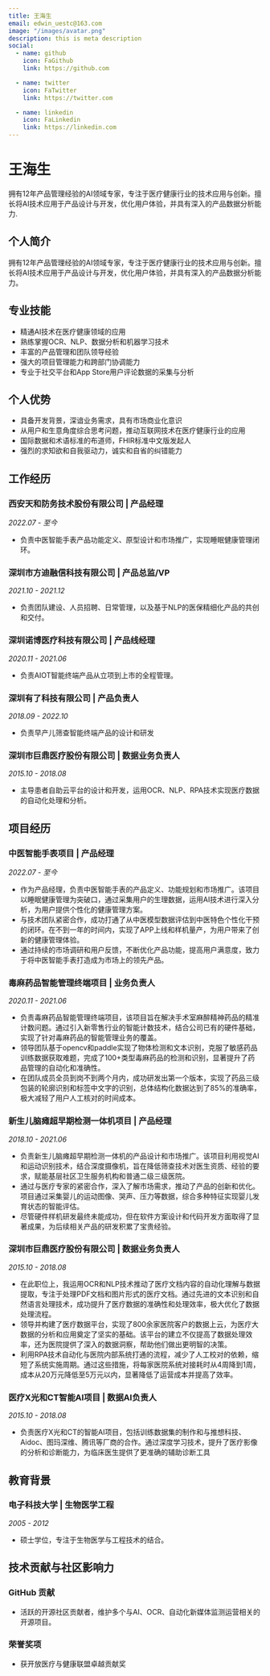 ```yaml
---
title: 王海生
email: edwin_uestc@163.com
image: "/images/avatar.png"
description: this is meta description
social:
  - name: github
    icon: FaGithub
    link: https://github.com

  - name: twitter
    icon: FaTwitter
    link: https://twitter.com

  - name: linkedin
    icon: FaLinkedin
    link: https://linkedin.com
---
```


# 王海生

拥有12年产品管理经验的AI领域专家，专注于医疗健康行业的技术应用与创新。擅长将AI技术应用于产品设计与开发，优化用户体验，并具有深入的产品数据分析能力.


## 个人简介
拥有12年产品管理经验的AI领域专家，专注于医疗健康行业的技术应用与创新。擅长将AI技术应用于产品设计与开发，优化用户体验，并具有深入的产品数据分析能力。

## 专业技能
- 精通AI技术在医疗健康领域的应用
- 熟练掌握OCR、NLP、数据分析和机器学习技术
- 丰富的产品管理和团队领导经验
- 强大的项目管理能力和跨部门协调能力
- 专业于社交平台和App Store用户评论数据的采集与分析

## 个人优势
- 具备开发背景，深谙业务需求，具有市场商业化意识
- 从用户和生意角度综合思考问题，推动互联网技术在医疗健康行业的应用
- 国际数据和术语标准的布道师，FHIR标准中文版发起人
- 强烈的求知欲和自我驱动力，诚实和自省的纠错能力
## 工作经历

### 西安天和防务技术股份有限公司 | 产品经理
_2022.07 - 至今_
- 负责中医智能手表产品功能定义、原型设计和市场推广，实现睡眠健康管理闭环。

### 深圳市方迪融信科技有限公司 | 产品总监/VP
_2021.10 - 2021.12_
- 负责团队建设、人员招聘、日常管理，以及基于NLP的医保精细化产品的共创和交付。

### 深圳诺博医疗科技有限公司 | 产品线经理
_2020.11 - 2021.06_
- 负责AIOT智能终端产品从立项到上市的全程管理。

### 深圳有了科技有限公司 | 产品负责人
_2018.09 - 2022.10_
- 负责早产儿筛查智能终端产品的设计和研发
### 深圳市巨鼎医疗股份有限公司 | 数据业务负责人
_2015.10 - 2018.08_
- 主导患者自助云平台的设计和开发，运用OCR、NLP、RPA技术实现医疗数据的自动化处理和分析。


## 项目经历

### 中医智能手表项目 | 产品经理
_2022.07 - 至今_
- 作为产品经理，负责中医智能手表的产品定义、功能规划和市场推广。该项目以睡眠健康管理为突破口，通过采集用户的生理数据，运用AI技术进行深入分析，为用户提供个性化的健康管理方案。
- 与技术团队紧密合作，成功打通了从中医模型数据评估到中医特色个性化干预的闭环。在不到一年的时间内，实现了APP上线和样机量产，为用户带来了创新的健康管理体验。
- 通过持续的市场调研和用户反馈，不断优化产品功能，提高用户满意度，致力于将中医智能手表打造成为市场上的领先产品。

### 毒麻药品智能管理终端项目 | 业务负责人
_2020.11 - 2021.06_
- 负责毒麻药品智能管理终端项目，该项目旨在解决手术室麻醉精神药品的精准计数问题。通过引入新零售行业的智能计数技术，结合公司已有的硬件基础，实现了针对毒麻药品的智能管理业务的覆盖。
- 领导团队基于opencv和paddle实现了物体检测和文本识别，克服了敏感药品训练数据获取难题，完成了100+类型毒麻药品的检测和识别，显著提升了药品管理的自动化和准确性。
- 在团队成员全员到岗不到两个月内，成功研发出第一个版本，实现了药品三级包装的轮廓识别和标签中文字的识别，总体结构化数据达到了85%的准确率，极大减轻了用户人工核对的时间成本。

### 新生儿脑瘫超早期检测一体机项目 | 产品经理
_2018.10 - 2021.06_
- 负责新生儿脑瘫超早期检测一体机的产品设计和市场推广。该项目利用视觉AI和运动识别技术，结合深度摄像机，旨在降低筛查技术对医生资质、经验的要求，赋能基层社区卫生服务机构和普通二级三级医院。
- 通过与医疗专家的紧密合作，深入了解市场需求，推动了产品的创新和优化。项目通过采集婴儿的运动图像、哭声、压力等数据，综合多种特征实现婴儿发育状态的智能评估。
- 尽管硬件样机研发最终未能成功，但在软件方案设计和代码开发方面取得了显著成果，为后续相关产品的研发积累了宝贵经验。
### 深圳市巨鼎医疗股份有限公司 | 数据业务负责人
_2015.10 - 2018.08_
- 在此职位上，我运用OCR和NLP技术推动了医疗文档内容的自动化理解与数据提取，专注于处理PDF文档和图片形式的医疗文档。通过先进的文本识别和自然语言处理技术，成功提升了医疗数据的准确性和处理效率，极大优化了数据处理流程。
- 领导并构建了医疗数据平台，实现了800余家医院客户的数据上云，为医疗大数据的分析和应用奠定了坚实的基础。该平台的建立不仅提高了数据处理效率，还为医院提供了深入的数据洞察，帮助他们做出更明智的决策。
- 利用RPA技术自动化与医院内部系统打通的流程，减少了人工校对的依赖，缩短了系统实施周期。通过这些措施，将每家医院系统对接耗时从4周降到1周，成本从20万元降低至5万元以内，显著降低了运营成本并提高了效率。
### 医疗X光和CT智能AI项目 | 数据AI负责人
_2015.10 - 2018.08_
- 负责医疗X光和CT的智能AI项目，包括训练数据集的制作和与推想科技、Aidoc、图玛深维、腾讯等厂商的合作。通过深度学习技术，提升了医疗影像的分析和诊断能力，为临床医生提供了更准确的辅助诊断工具
## 教育背景

### 电子科技大学 | 生物医学工程
_2005 - 2012_
- 硕士学位，专注于生物医学与工程技术的结合。

## 技术贡献与社区影响力

### GitHub 贡献
- 活跃的开源社区贡献者，维护多个与AI、OCR、自动化新媒体监测运营相关的开源项目。

### 荣誉奖项
- 获开放医疗与健康联盟卓越贡献奖
